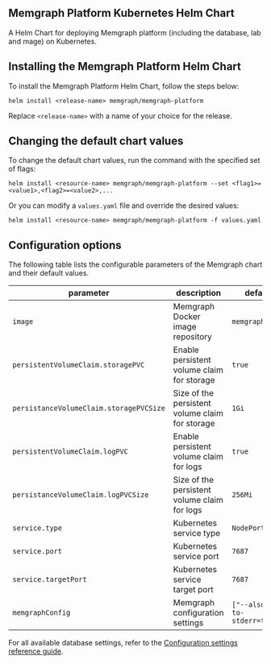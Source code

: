 ## Memgraph Platform Kubernetes Helm Chart
A Helm Chart for deploying Memgraph platform (including the database, lab and mage) on Kubernetes.

## Installing the Memgraph Platform Helm Chart
To install the Memgraph Platform Helm Chart, follow the steps below:
```
helm install <release-name> memgraph/memgraph-platform
```
Replace `<release-name>` with a name of your choice for the release.

## Changing the default chart values
To change the default chart values, run the command with the specified set of flags:
```
helm install <resource-name> memgraph/memgraph-platform --set <flag1>=<value1>,<flag2>=<value2>,...
```
Or you can modify a `values.yaml` file and override the desired values:
```
helm install <resource-name> memgraph/memgraph-platform -f values.yaml
```

## Configuration options
The following table lists the configurable parameters of the Memgraph chart and their default values.

| parameter                               | description                                     | default                         |
| --------------------------------------- | ----------------------------------------------- | ------------------------------- |
| `image`                                 | Memgraph Docker image repository                | `memgraph`                      |
| `persistentVolumeClaim.storagePVC`      | Enable persistent volume claim for storage      | `true`                          |
| `persistanceVolumeClaim.storagePVCSize` | Size of the persistent volume claim for storage | `1Gi`                           |
| `persistentVolumeClaim.logPVC`          | Enable persistent volume claim for logs         | `true`                          |
| `persistanceVolumeClaim.logPVCSize`     | Size of the persistent volume claim for logs    | `256Mi`                         |
| `service.type`                          | Kubernetes service type                         | `NodePort`                      |
| `service.port`                          | Kubernetes service port                         | `7687`                          |
| `service.targetPort`                    | Kubernetes service target port                  | `7687`                          |
| `memgraphConfig`                        | Memgraph configuration settings                 | `["--also-log-to-stderr=true"]` |



For all available database settings, refer to the [Configuration settings reference guide](https://memgraph.com/docs/memgraph/reference-guide/configuration).
